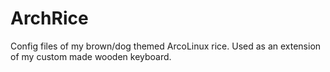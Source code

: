 # ArchRice
Config files of my brown/dog themed ArcoLinux rice. Used as an extension of my custom made wooden keyboard.
